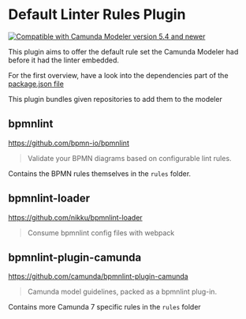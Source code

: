 # Default Linter Rules Plugin

[![Compatible with Camunda Modeler version 5.4 and newer](https://img.shields.io/badge/Camunda%20Modeler->=5.4-blue.svg)](https://github.com/camunda/camunda-modeler)

This plugin aims to offer the default rule set the Camunda Modeler had before it had the linter embedded.

For the first overview, have a look into the dependencies part of the [package.json file](package.json)

This plugin bundles given repositories to add them to the modeler

## bpmnlint

https://github.com/bpmn-io/bpmnlint

> Validate your BPMN diagrams based on configurable lint rules.

Contains the BPMN rules themselves in the `rules` folder.

## bpmnlint-loader

https://github.com/nikku/bpmnlint-loader

> Consume bpmnlint config files with webpack

## bpmnlint-plugin-camunda

https://github.com/camunda/bpmnlint-plugin-camunda

> Camunda model guidelines, packed as a bpmnlint plug-in.

Contains more Camunda 7 specific rules in the `rules` folder
